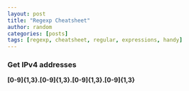 ```yaml
---
layout: post
title: "Regexp Cheatsheet"
author: random
categories: [posts]
tags: [regexp, cheatsheet, regular, expressions, handy]
---
```

<h3>Get IPv4 addresses</h3>

<b>[0-9]{1,3}\.[0-9]{1,3}\.[0-9]{1,3}\.[0-9]{1,3}</b>

